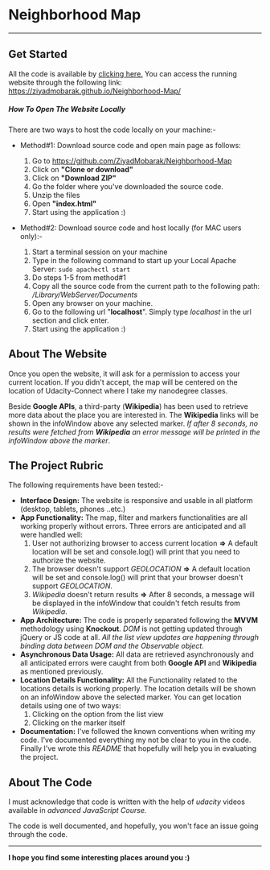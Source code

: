 
# Neighborhood Map
---

## Get Started
All the code is available by [clicking here.](https://github.com/ZiyadMobarak/Neighborhood-Map)
You can access the running website through the following link:
https://ziyadmobarak.github.io/Neighborhood-Map/

##### How To Open The Website Locally
There are two ways to host the code locally on your machine:-
- Method#1: Download source code and open main page as follows:
  1. Go to https://github.com/ZiyadMobarak/Neighborhood-Map
  2. Click on **"Clone or download"**
  3. Click on **"Download ZIP"**
  4. Go the folder where you've downloaded the source code.
  5. Unzip the files
  6. Open **"index.html"**
  7. Start using the application :)

  
- Method#2: Download source code and host locally (for MAC users only):-
  1. Start a terminal session on your machine
  2. Type in the following command to start up your Local Apache Server:
     `sudo apachectl start`
  3. Do steps 1-5 from method#1
  4. Copy all the source code from the current path to the following path: _/Library/WebServer/Documents_
  5. Open any browser on your machine.
  6. Go to the following url "**localhost**". Simply type _localhost_ in the url section and click enter.
  7. Start using the application :)


## About The Website
Once you open the website, it will ask for a permission to access your current location. If you didn't accept, the map will be centered on the location of Udacity-Connect where I take my nanodegree classes.  

Beside **Google APIs**, a third-party (**Wikipedia**) has been used to retrieve more data about the place you are interested in. The **Wikipedia** links will be shown in the infoWindow above any selected marker. _If after 8 seconds, no results were fetched from **Wikipedia** an error message will be printed in the infoWindow above the marker_.

## The Project Rubric
The following requirements have been tested:-
- **Interface Design:** The website is responsive and usable in all platform (desktop, tablets, phones ..etc.)
- **App Functionality:** The map, filter and markers functionalities are all working properly without errors. Three errors are anticipated and all were handled well:
  1. User not authorizing browser to access current location **=>** A default location will be set and console.log() will print that you need to authorize the website.
  2. The browser doesn't support _GEOLOCATION_ **=>** A default location will be set and console.log() will print that your browser doesn't support _GEOLOCATION_.
  3. _Wikipedia_ doesn't return results **=>** After 8 seconds, a message will be displayed in the infoWindow that couldn't fetch results from _Wikipedia_.
- **App Architecture:** The code is properly separated following the **MVVM** methodology using **Knockout**. _DOM_ is not getting updated through jQuery or JS code at all. _All the list view updates are happening through binding data between DOM and the Observable object_.
- **Asynchronous Data Usage:** All data are retrieved asynchronously and all anticipated errors were caught from both **Google API** and **Wikipedia** as mentioned previously.
- **Location Details Functionality:** All the Functionality related to the locations details is working properly. The location details will be shown on an infoWindow above the selected marker. You can get location details using one of two ways:  
  1. Clicking on the option from the list view
  2. Clicking on the marker itself
- **Documentation:** I've followed the known conventions when writing my code. I've documented everything my not be clear to you in the code. Finally I've wrote this _README_ that hopefully will help you in evaluating the project.

## About The Code
I must acknowledge that code is written with the help of _udacity_ videos available in _advanced JavaScript Course._

The code is well documented, and hopefully, you won't face an issue going through the code.

---
**I hope you find some interesting places around you :)**
